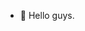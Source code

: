 - 👋 Hello guys. 

<!---
AyumiSashitani/AyumiSashitani is a ✨ special ✨ repository because its `README.md` (this file) appears on your GitHub profile.
You can click the Preview link to take a look at your changes.
--->
